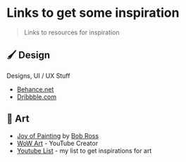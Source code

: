 # Links to get some inspiration

> Links to resources for inspiration

## 🖌️ Design

Designs, UI / UX Stuff

* [Behance.net](https://www.behance.net/)
* [Dribbble.com](https://dribbble.com/)

## 🎨 Art

* [Joy of Painting](https://www.youtube.com/c/BobRossIncVideos/playlists?view=50&sort=dd&shelf_id=3) by [Bob Ross](https://en.wikipedia.org/wiki/Bob_Ross)
* [WoW Art](https://www.youtube.com/channel/UCdZutxI1UnH9N3Fh_TeQ4Kw/videos) - YouTube Creator
* [Youtube List](/extra/youtube?id=%f0%9f%8e%a8-art) - my list to get inspirations for art

<!-- ## 🗄️ Other -->